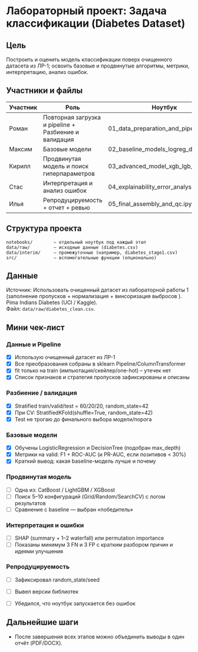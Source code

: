# Лабораторный проект: Задача классификации (Diabetes Dataset)

## Цель
Построить и оценить модель классификации поверх очищенного датасета из ЛР-1; освоить базовые и продвинутые алгоритмы, метрики, интерпретацию, анализ ошибок.

## Участники и файлы
| Участник | Роль | Ноутбук |
|----------|------|---------|
| Роман | Повторная загрузка и pipeline + Разбиение и валидация| 01_data_preparation_and_pipeline.ipynb |
| Максим | Базовые модели | 02_baseline_models_logreg_dt.ipynb |
| Кирилл | Продвинутая модель и поиск гиперпараметров | 03_advanced_model_xgb_lgb_cb.ipynb |
| Стас | Интерпретация и анализ ошибок | 04_explainability_error_analysis.ipynb |
| Илья | Репродуцируемость + отчет + ревью | 05_final_assembly_and_qc.ipynb |

## Структура проекта
```
notebooks/        — отдельный ноутбук под каждый этап  
data/raw/         — исходные данные (diabetes.csv)  
data/interim/     — промежуточные (например, diabetes_stage1.csv)  
src/              — вспомогательные функции (опционально)
```

## Данные
Источник: Использовать очищенный датасет из лабораторной работы 1 (заполнение пропусков + нормализация + винсоризация выбросов ). Pima Indians Diabetes (UCI / Kaggle).  
Файл: `data/raw/diabetes_clean.csv`.  

## Мини чек-лист

### Данные и Pipeline
- [x] Использую очищенный датасет из ЛР-1  
- [x] Все преобразования собраны в sklearn Pipeline/ColumnTransformer  
- [x] fit только на train (импьютация/скейлер/one-hot) – утечек нет  
- [x] Список признаков и стратегия пропусков зафиксированы и описаны  

### Разбиение / валидация
- [x] Stratified train/valid/test = 60/20/20, random_state=42  
- [x] При CV: StratifiedKFold(shuffle=True, random_state=42)  
- [x] Test не трогаю до финального выбора модели/порога  

### Базовые модели
- [x] Обучены LogisticRegression и DecisionTree (подобран max_depth)  
- [x] Метрики на valid: F1 + ROC-AUC (и PR-AUC, если позитивов < 30%)  
- [x] Краткий вывод: какая baseline-модель лучше и почему  

### Продвинутая модель
- [ ] Одна из: CatBoost / LightGBM / XGBoost  
- [ ] Поиск 5–10 конфигураций (Grid/Random/SearchCV) с логом результатов  
- [ ] Сравнение с baseline — выбран «победитель»  

### Интерпретация и ошибки
- [ ] SHAP (summary + 1–2 waterfall) или permutation importance  
- [ ] Показаны минимум 3 FN и 3 FP с кратким разбором причин и идеями улучшения  

### Репродуцируемость
- [ ] Зафиксировал random_state/seed  
- [ ] Вывел версии библиотек  
- [ ] Убедился, что ноутбук запускается без ошибок  


## Дальнейшие шаги
- После завершения всех этапов можно объединить выводы в один отчёт (PDF/DOCX).
